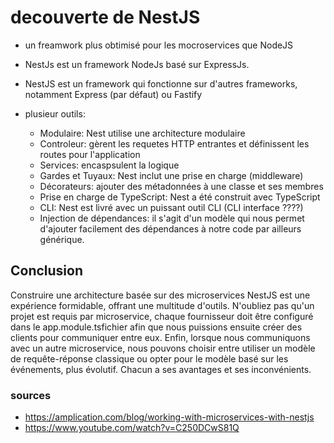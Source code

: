 # decouverte de NestJS

  - un freamwork plus obtimisé pour les mocroservices que NodeJS  
  - NestJs est un framework NodeJs basé sur ExpressJs. 
  - NestJS est un framework qui fonctionne sur d'autres frameworks, notamment Express (par défaut) ou Fastify

  - plusieur outils:
    - Modulaire: Nest utilise une architecture modulaire
    - Controleur: gèrent les requetes HTTP entrantes et définissent les routes pour l'application
    - Services: encaspsulent la logique 
    - Gardes et Tuyaux: Nest inclut une prise en charge (middleware)
    - Décorateurs: ajouter des métadonnées à une classe et ses membres 
    - Prise en charge de TypeScript: Nest a été construit avec TypeScript
    - CLI: Nest est livré avec un puissant outil CLI (CLI interface ????)
    - Injection de dépendances: il s'agit d'un modèle qui nous permet d'ajouter facilement des dépendances à notre code par ailleurs générique.

## Conclusion
Construire une architecture basée sur des microservices NestJS est une expérience formidable, offrant une multitude d'outils. N'oubliez pas qu'un projet est requis par microservice, chaque fournisseur doit être configuré dans le app.module.tsfichier afin que nous puissions ensuite créer des clients pour communiquer entre eux. Enfin, lorsque nous communiquons avec un autre microservice, nous pouvons choisir entre utiliser un modèle de requête-réponse classique ou opter pour le modèle basé sur les événements, plus évolutif. Chacun a ses avantages et ses inconvénients.

### sources
  - https://amplication.com/blog/working-with-microservices-with-nestjs
  - https://www.youtube.com/watch?v=C250DCwS81Q
